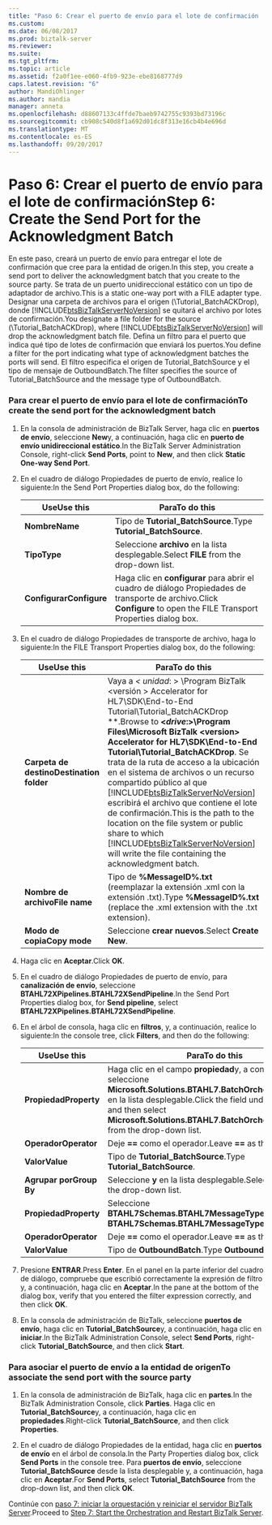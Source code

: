 ```yaml
---
title: "Paso 6: Crear el puerto de envío para el lote de confirmación | Documentos de Microsoft"
ms.custom: 
ms.date: 06/08/2017
ms.prod: biztalk-server
ms.reviewer: 
ms.suite: 
ms.tgt_pltfrm: 
ms.topic: article
ms.assetid: f2a0f1ee-e060-4fb9-923e-ebe8168777d9
caps.latest.revision: "6"
author: MandiOhlinger
ms.author: mandia
manager: anneta
ms.openlocfilehash: d88607133c4ffde7baeb9742755c9393bd73196c
ms.sourcegitcommit: cb908c540d8f1a692d01dc8f313e16cb4b4e696d
ms.translationtype: MT
ms.contentlocale: es-ES
ms.lasthandoff: 09/20/2017
---
```

# <a name="step-6-create-the-send-port-for-the-acknowledgment-batch"></a><span data-ttu-id="2f48b-102">Paso 6: Crear el puerto de envío para el lote de confirmación</span><span class="sxs-lookup"><span data-stu-id="2f48b-102">Step 6: Create the Send Port for the Acknowledgment Batch</span></span>
<span data-ttu-id="2f48b-103">En este paso, creará un puerto de envío para entregar el lote de confirmación que cree para la entidad de origen.</span><span class="sxs-lookup"><span data-stu-id="2f48b-103">In this step, you create a send port to deliver the acknowledgment batch that you create to the source party.</span></span> <span data-ttu-id="2f48b-104">Se trata de un puerto unidireccional estático con un tipo de adaptador de archivo.</span><span class="sxs-lookup"><span data-stu-id="2f48b-104">This is a static one-way port with a FILE adapter type.</span></span> <span data-ttu-id="2f48b-105">Designar una carpeta de archivos para el origen (\Tutorial_BatchACKDrop), donde [!INCLUDE[btsBizTalkServerNoVersion](../../includes/btsbiztalkservernoversion-md.md)] se quitará el archivo por lotes de confirmación.</span><span class="sxs-lookup"><span data-stu-id="2f48b-105">You designate a file folder for the source (\Tutorial_BatchACKDrop), where [!INCLUDE[btsBizTalkServerNoVersion](../../includes/btsbiztalkservernoversion-md.md)] will drop the acknowledgment batch file.</span></span> <span data-ttu-id="2f48b-106">Defina un filtro para el puerto que indica qué tipo de lotes de confirmación que enviará los puertos.</span><span class="sxs-lookup"><span data-stu-id="2f48b-106">You define a filter for the port indicating what type of acknowledgment batches the ports will send.</span></span> <span data-ttu-id="2f48b-107">El filtro especifica el origen de Tutorial_BatchSource y el tipo de mensaje de OutboundBatch.</span><span class="sxs-lookup"><span data-stu-id="2f48b-107">The filter specifies the source of Tutorial_BatchSource and the message type of OutboundBatch.</span></span>  
  
### <a name="to-create-the-send-port-for-the-acknowledgment-batch"></a><span data-ttu-id="2f48b-108">Para crear el puerto de envío para el lote de confirmación</span><span class="sxs-lookup"><span data-stu-id="2f48b-108">To create the send port for the acknowledgment batch</span></span>  
  
1.  <span data-ttu-id="2f48b-109">En la consola de administración de BizTalk Server, haga clic en **puertos de envío**, seleccione **New**y, a continuación, haga clic en **puerto de envío unidireccional estático**.</span><span class="sxs-lookup"><span data-stu-id="2f48b-109">In the BizTalk Server Administration Console, right-click **Send Ports**, point to **New**, and then click **Static One-way Send Port**.</span></span>  
  
2.  <span data-ttu-id="2f48b-110">En el cuadro de diálogo Propiedades de puerto de envío, realice lo siguiente:</span><span class="sxs-lookup"><span data-stu-id="2f48b-110">In the Send Port Properties dialog box, do the following:</span></span>  
  
    |<span data-ttu-id="2f48b-111">Use</span><span class="sxs-lookup"><span data-stu-id="2f48b-111">Use this</span></span>|<span data-ttu-id="2f48b-112">Para</span><span class="sxs-lookup"><span data-stu-id="2f48b-112">To do this</span></span>|  
    |--------------|----------------|  
    |<span data-ttu-id="2f48b-113">**Nombre**</span><span class="sxs-lookup"><span data-stu-id="2f48b-113">**Name**</span></span>|<span data-ttu-id="2f48b-114">Tipo de **Tutorial_BatchSource**.</span><span class="sxs-lookup"><span data-stu-id="2f48b-114">Type **Tutorial_BatchSource**.</span></span>|  
    |<span data-ttu-id="2f48b-115">**Tipo**</span><span class="sxs-lookup"><span data-stu-id="2f48b-115">**Type**</span></span>|<span data-ttu-id="2f48b-116">Seleccione **archivo** en la lista desplegable.</span><span class="sxs-lookup"><span data-stu-id="2f48b-116">Select **FILE** from the drop-down list.</span></span>|  
    |<span data-ttu-id="2f48b-117">**Configurar**</span><span class="sxs-lookup"><span data-stu-id="2f48b-117">**Configure**</span></span>|<span data-ttu-id="2f48b-118">Haga clic en **configurar** para abrir el cuadro de diálogo Propiedades de transporte de archivo.</span><span class="sxs-lookup"><span data-stu-id="2f48b-118">Click **Configure** to open the FILE Transport Properties dialog box.</span></span>|  
  
3.  <span data-ttu-id="2f48b-119">En el cuadro de diálogo Propiedades de transporte de archivo, haga lo siguiente:</span><span class="sxs-lookup"><span data-stu-id="2f48b-119">In the FILE Transport Properties dialog box, do the following:</span></span>  
  
    |<span data-ttu-id="2f48b-120">Use</span><span class="sxs-lookup"><span data-stu-id="2f48b-120">Use this</span></span>|<span data-ttu-id="2f48b-121">Para</span><span class="sxs-lookup"><span data-stu-id="2f48b-121">To do this</span></span>|  
    |--------------|----------------|  
    |<span data-ttu-id="2f48b-122">**Carpeta de destino**</span><span class="sxs-lookup"><span data-stu-id="2f48b-122">**Destination folder**</span></span>|<span data-ttu-id="2f48b-123">Vaya a  **\<* unidad*: > \Program BizTalk \<versión > Accelerator for HL7\SDK\End-to-End Tutorial\Tutorial_BatchACKDrop **.</span><span class="sxs-lookup"><span data-stu-id="2f48b-123">Browse to **\<*drive*:>\Program Files\Microsoft BizTalk \<version> Accelerator for HL7\SDK\End-to-End Tutorial\Tutorial_BatchACKDrop**.</span></span> <span data-ttu-id="2f48b-124">Se trata de la ruta de acceso a la ubicación en el sistema de archivos o un recurso compartido público al que [!INCLUDE[btsBizTalkServerNoVersion](../../includes/btsbiztalkservernoversion-md.md)] escribirá el archivo que contiene el lote de confirmación.</span><span class="sxs-lookup"><span data-stu-id="2f48b-124">This is the path to the location on the file system or public share to which [!INCLUDE[btsBizTalkServerNoVersion](../../includes/btsbiztalkservernoversion-md.md)] will write the file containing the acknowledgment batch.</span></span>|  
    |<span data-ttu-id="2f48b-125">**Nombre de archivo**</span><span class="sxs-lookup"><span data-stu-id="2f48b-125">**File name**</span></span>|<span data-ttu-id="2f48b-126">Tipo de **%MessageID%.txt** (reemplazar la extensión .xml con la extensión .txt).</span><span class="sxs-lookup"><span data-stu-id="2f48b-126">Type **%MessageID%.txt** (replace the .xml extension with the .txt extension).</span></span>|  
    |<span data-ttu-id="2f48b-127">**Modo de copia**</span><span class="sxs-lookup"><span data-stu-id="2f48b-127">**Copy mode**</span></span>|<span data-ttu-id="2f48b-128">Seleccione **crear nuevos**.</span><span class="sxs-lookup"><span data-stu-id="2f48b-128">Select **Create New**.</span></span>|  
  
4.  <span data-ttu-id="2f48b-129">Haga clic en **Aceptar**.</span><span class="sxs-lookup"><span data-stu-id="2f48b-129">Click **OK**.</span></span>  
  
5.  <span data-ttu-id="2f48b-130">En el cuadro de diálogo Propiedades de puerto de envío, para **canalización de envío**, seleccione **BTAHL72XPipelines.BTAHL72XSendPipeline**.</span><span class="sxs-lookup"><span data-stu-id="2f48b-130">In the Send Port Properties dialog box, for **Send pipeline**, select **BTAHL72XPipelines.BTAHL72XSendPipeline**.</span></span>  
  
6.  <span data-ttu-id="2f48b-131">En el árbol de consola, haga clic en **filtros**, y, a continuación, realice lo siguiente:</span><span class="sxs-lookup"><span data-stu-id="2f48b-131">In the console tree, click **Filters**, and then do the following:</span></span>  
  
    |<span data-ttu-id="2f48b-132">Use</span><span class="sxs-lookup"><span data-stu-id="2f48b-132">Use this</span></span>|<span data-ttu-id="2f48b-133">Para</span><span class="sxs-lookup"><span data-stu-id="2f48b-133">To do this</span></span>|  
    |--------------|----------------|  
    |<span data-ttu-id="2f48b-134">**Propiedad**</span><span class="sxs-lookup"><span data-stu-id="2f48b-134">**Property**</span></span>|<span data-ttu-id="2f48b-135">Haga clic en el campo **propiedad**y, a continuación, seleccione **Microsoft.Solutions.BTAHL7.BatchOrchestration.Party** en la lista desplegable.</span><span class="sxs-lookup"><span data-stu-id="2f48b-135">Click the field under **Property**, and then select **Microsoft.Solutions.BTAHL7.BatchOrchestration.Party** from the drop-down list.</span></span>|  
    |<span data-ttu-id="2f48b-136">**Operador**</span><span class="sxs-lookup"><span data-stu-id="2f48b-136">**Operator**</span></span>|<span data-ttu-id="2f48b-137">Deje  **==**  como el operador.</span><span class="sxs-lookup"><span data-stu-id="2f48b-137">Leave **==** as the operator.</span></span>|  
    |<span data-ttu-id="2f48b-138">**Valor**</span><span class="sxs-lookup"><span data-stu-id="2f48b-138">**Value**</span></span>|<span data-ttu-id="2f48b-139">Tipo de **Tutorial_BatchSource**.</span><span class="sxs-lookup"><span data-stu-id="2f48b-139">Type **Tutorial_BatchSource**.</span></span>|  
    |<span data-ttu-id="2f48b-140">**Agrupar por**</span><span class="sxs-lookup"><span data-stu-id="2f48b-140">**Group By**</span></span>|<span data-ttu-id="2f48b-141">Seleccione **y** en la lista desplegable.</span><span class="sxs-lookup"><span data-stu-id="2f48b-141">Select **And** from the drop-down list.</span></span>|  
    |<span data-ttu-id="2f48b-142">**Propiedad**</span><span class="sxs-lookup"><span data-stu-id="2f48b-142">**Property**</span></span>|<span data-ttu-id="2f48b-143">Seleccione **BTAHL7Schemas.BTAHL7MessageType**.</span><span class="sxs-lookup"><span data-stu-id="2f48b-143">Select **BTAHL7Schemas.BTAHL7MessageType**.</span></span>|  
    |<span data-ttu-id="2f48b-144">**Operador**</span><span class="sxs-lookup"><span data-stu-id="2f48b-144">**Operator**</span></span>|<span data-ttu-id="2f48b-145">Deje  **==**  como el operador.</span><span class="sxs-lookup"><span data-stu-id="2f48b-145">Leave **==** as the operator.</span></span>|  
    |<span data-ttu-id="2f48b-146">**Valor**</span><span class="sxs-lookup"><span data-stu-id="2f48b-146">**Value**</span></span>|<span data-ttu-id="2f48b-147">Tipo de **OutboundBatch**.</span><span class="sxs-lookup"><span data-stu-id="2f48b-147">Type **OutboundBatch**.</span></span>|  
  
7.  <span data-ttu-id="2f48b-148">Presione **ENTRAR**.</span><span class="sxs-lookup"><span data-stu-id="2f48b-148">Press **Enter**.</span></span> <span data-ttu-id="2f48b-149">En el panel en la parte inferior del cuadro de diálogo, compruebe que escribió correctamente la expresión de filtro y, a continuación, haga clic en **Aceptar**.</span><span class="sxs-lookup"><span data-stu-id="2f48b-149">In the pane at the bottom of the dialog box, verify that you entered the filter expression correctly, and then click **OK**.</span></span>  
  
8.  <span data-ttu-id="2f48b-150">En la consola de administración de BizTalk, seleccione **puertos de envío**, haga clic en **Tutorial_BatchSource**y, a continuación, haga clic en **iniciar**.</span><span class="sxs-lookup"><span data-stu-id="2f48b-150">In the BizTalk Administration Console, select **Send Ports**, right-click **Tutorial_BatchSource**, and then click **Start**.</span></span>  
  
### <a name="to-associate-the-send-port-with-the-source-party"></a><span data-ttu-id="2f48b-151">Para asociar el puerto de envío a la entidad de origen</span><span class="sxs-lookup"><span data-stu-id="2f48b-151">To associate the send port with the source party</span></span>  
  
1.  <span data-ttu-id="2f48b-152">En la consola de administración de BizTalk, haga clic en **partes**.</span><span class="sxs-lookup"><span data-stu-id="2f48b-152">In the BizTalk Administration Console, click **Parties**.</span></span> <span data-ttu-id="2f48b-153">Haga clic en **Tutorial_BatchSource**y, a continuación, haga clic en **propiedades**.</span><span class="sxs-lookup"><span data-stu-id="2f48b-153">Right-click **Tutorial_BatchSource**, and then click **Properties**.</span></span>  
  
2.  <span data-ttu-id="2f48b-154">En el cuadro de diálogo Propiedades de la entidad, haga clic en **puertos de envío** en el árbol de consola.</span><span class="sxs-lookup"><span data-stu-id="2f48b-154">In the Party Properties dialog box, click **Send Ports** in the console tree.</span></span> <span data-ttu-id="2f48b-155">Para **puertos de envío**, seleccione **Tutorial_BatchSource** desde la lista desplegable y, a continuación, haga clic en **Aceptar**.</span><span class="sxs-lookup"><span data-stu-id="2f48b-155">For **Send Ports**, select **Tutorial_BatchSource** from the drop-down list, and then click **OK**.</span></span>  
  
 <span data-ttu-id="2f48b-156">Continúe con [paso 7: iniciar la orquestación y reiniciar el servidor BizTalk Server](../../adapters-and-accelerators/accelerator-hl7/step-7-start-the-orchestration-and-restart-biztalk-server.md).</span><span class="sxs-lookup"><span data-stu-id="2f48b-156">Proceed to [Step 7: Start the Orchestration and Restart BizTalk Server](../../adapters-and-accelerators/accelerator-hl7/step-7-start-the-orchestration-and-restart-biztalk-server.md).</span></span>